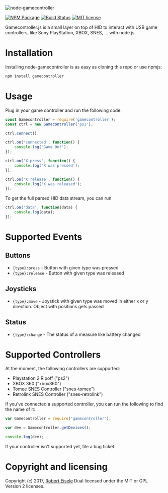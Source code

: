 
![node-gamecontroller](https://github.com/infusion/node-gamecontroller/blob/master/res/logo.png?raw=true "JavaScript Gamecontroller")

[![NPM Package](https://img.shields.io/npm/v/gamecontroller.svg?style=flat)](https://npmjs.org/package/gamecontroller "View this project on npm")
[![Build Status](https://travis-ci.org/infusion/node-gamecontroller.svg?branch=master)](https://travis-ci.org/infusion/node-gamecontroller)
[![MIT license](http://img.shields.io/badge/license-MIT-brightgreen.svg)](http://opensource.org/licenses/MIT)

Gamecontroller.js is a small layer on top of HID to interact with USB game controllers, like Sony PlayStation, XBOX, SNES, ... with node.js.



Installation
===

Installing node-gamecontroller is as easy as cloning this repo or use npmjs:

```bash
npm install gamecontroller
```

Usage
===

Plug in your game controller and run the following code:

```js
const Gamecontroller = require('gamecontroller');
const ctrl = new Gamecontroller('ps2');

ctrl.connect();

ctrl.on('connected', function() {
    console.log('Game On!');
});

ctrl.on('X:press', function() {
    console.log('X was pressed');
});

ctrl.on('X:release', function() {
    console.log('X was released');
});
```

To get the full parsed HID data stream, you can run

```js
ctrl.on('data', function(data) {
    console.log(data);
});
```

Supported Events
===

Buttons
---

- `{type}:press` - Button with given type was pressed
- `{type}:release` - Button with given type was released

Joysticks
---

- `{type}:move` - Joystick with given type was moved in either x or y direction. Object with positions gets passed

Status
---

- `{type}:change` - The status of a measure like battery changed


Supported Controllers
===

At the moment, the following controllers are supported:

- Playstation 2 Ripoff ("ps2")
- XBOX 360 ("xbox360")
- Tomee SNES Controller ("snes-tomee")
- Retrolink SNES Controller ("snes-retrolink")

If you've connected a supported controller, you can run the following to find the name of it:

```js
var Gamecontroller = require('gamecontroller');

var dev = Gamecontroller.getDevices();

console.log(dev);
```

If your controller isn't supported yet, file a bug ticket.



Copyright and licensing
===
Copyright (c) 2017, [Robert Eisele](https://www.xarg.org/)
Dual licensed under the MIT or GPL Version 2 licenses.
